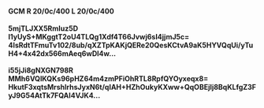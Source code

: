 #### GCM R 20/0c/400 L 20/0c/400
**5mjTLJXX5RmIuz5D**<br/>**l1yUyS+MKggtT2oU4TLQg1Xdf4T66Jvwj6sI4jjmJ5c=**<br/>**4IsRdtTFmuTv102/8ub/qXZTpKAKjQERe20QesKCtvA9aK5HYVQqUi/yTuH4+4x42dx566mAeq6wDl4w...**<br/><br/>
**i55jJi8gNXGN798R**<br/>**MMh6VQIKQKs96pHZ64m4zmPFiOhRTL8RpfQYOyxeqx8=**<br/>**HkutF3xqtsMrshlrhsJyxN6t/qIAH+HZhOukyKXww+QqOBEjIj8BqKLfgZ3FyJ9G54AtTk7FQAI4VJK4...**